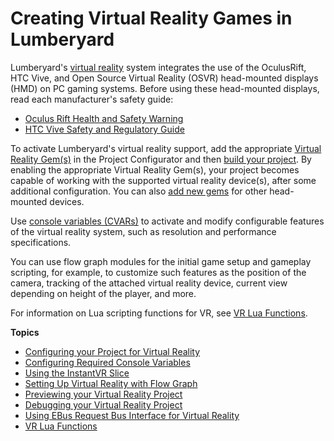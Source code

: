 # Creating Virtual Reality Games in Lumberyard<a name="virtual-reality"></a>

Lumberyard's [virtual reality](ly-glos-chap.md#virtual_reality) system integrates the use of the OculusRift, HTC Vive, and Open Source Virtual Reality \(OSVR\) head\-mounted displays \(HMD\) on PC gaming systems\. Before using these head\-mounted displays, read each manufacturer's safety guide:
+ [Oculus Rift Health and Safety Warning](http://www.oculus.com/warnings)
+ [HTC Vive Safety and Regulatory Guide](http://dl4.htc.com/web_materials/Safety_Guide/Vive/Vive_safety_and_regulatory_guide_ENG-FRC-ESM.pdf)

To activate Lumberyard's virtual reality support, add the appropriate [Virtual Reality Gem\(s\)](virtual-reality-configuring.md) in the Project Configurator and then [build your project](building-your-lumberyard-game-project.md)\. By enabling the appropriate Virtual Reality Gem\(s\), your project becomes capable of working with the supported virtual reality device\(s\), after some additional configuration\. You can also [add new gems](gems-system-gems.md) for other head\-mounted devices\.

Use [console variables \(CVARs\)](virtual-reality-cvars.md) to activate and modify configurable features of the virtual reality system, such as resolution and performance specifications\. 

You can use flow graph modules for the initial game setup and gameplay scripting, for example, to customize such features as the position of the camera, tracking of the attached virtual reality device, current view depending on height of the player, and more\.

For information on Lua scripting functions for VR, see [VR Lua Functions](lua-scripting-ref-vr.md)\.

**Topics**
+ [Configuring your Project for Virtual Reality](virtual-reality-configuring.md)
+ [Configuring Required Console Variables](virtual-reality-cvars.md)
+ [Using the InstantVR Slice](virtual-reality-instant-vr.md)
+ [Setting Up Virtual Reality with Flow Graph](virtual-reality-flowgraph.md)
+ [Previewing your Virtual Reality Project](virtual-reality-preview.md)
+ [Debugging your Virtual Reality Project](virtual-reality-debug.md)
+ [Using EBus Request Bus Interface for Virtual Reality](virtual-reality-ebus.md)
+ [VR Lua Functions](lua-scripting-ref-vr.md)